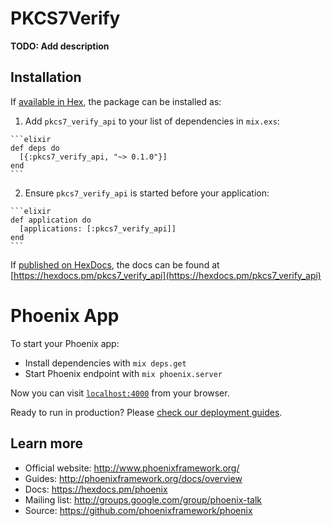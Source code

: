 # PKCS7Verify

**TODO: Add description**

## Installation

If [available in Hex](https://hex.pm/docs/publish), the package can be installed as:

  1. Add `pkcs7_verify_api` to your list of dependencies in `mix.exs`:

    ```elixir
    def deps do
      [{:pkcs7_verify_api, "~> 0.1.0"}]
    end
    ```

  2. Ensure `pkcs7_verify_api` is started before your application:

    ```elixir
    def application do
      [applications: [:pkcs7_verify_api]]
    end
    ```

If [published on HexDocs](https://hex.pm/docs/tasks#hex_docs), the docs can
be found at [https://hexdocs.pm/pkcs7_verify_api](https://hexdocs.pm/pkcs7_verify_api)


# Phoenix App

To start your Phoenix app:

  * Install dependencies with `mix deps.get`
  * Start Phoenix endpoint with `mix phoenix.server`

Now you can visit [`localhost:4000`](http://localhost:4000) from your browser.

Ready to run in production? Please [check our deployment guides](http://www.phoenixframework.org/docs/deployment).

## Learn more

  * Official website: http://www.phoenixframework.org/
  * Guides: http://phoenixframework.org/docs/overview
  * Docs: https://hexdocs.pm/phoenix
  * Mailing list: http://groups.google.com/group/phoenix-talk
  * Source: https://github.com/phoenixframework/phoenix
